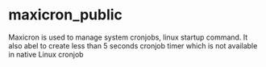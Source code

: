 # maxicron_public
Maxicron is used to manage system cronjobs, linux startup command. It also abel to create less than 5 seconds cronjob timer which is not available in native Linux cronjob
